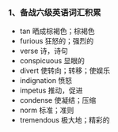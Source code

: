 ### 1、备战六级英语词汇积累
- tan 晒成棕褐色；棕褐色
- furious 狂怒的；强烈的
- verse 诗，诗句
- conspicuous 显眼的
- divert 使转向；转移；使娱乐
- indignation 愤怒
- impetus 推动，促进
- condense 使凝结；压缩
- norm 标准；准则
- tremendous 极大地；精彩的
